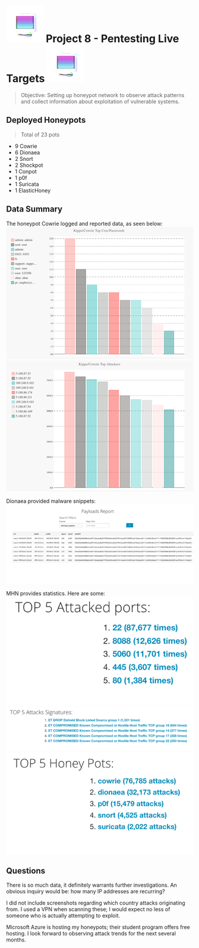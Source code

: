 # ![](computersmall.gif) Project 8 - Pentesting Live Targets ![](computersmall.gif)

> Objective: Setting up honeypot network to observe attack patterns and collect information about exploitation of vulnerable systems. 

## Deployed Honeypots
>Total of 23 pots
- 9 Cowrie
- 6 Dionaea
- 2 Snort
- 2 Shockpot
- 1 Conpot
- 1 p0f
- 1 Suricata
- 1 ElasticHoney

## Data Summary
The honeypot Cowrie logged and reported data, as seen below: 
![](CowrieUserPass.png)
![](CowrieAttackers.png)

Dionaea provided malware snippets:
![](snippets.png)

MHN provides statistics. 
Here are some:
![](attackedports.png)
![](attacksig.png)
![](toppots.png)

## Questions

There is so much data, it definitely warrants further investigations. An obvious inquiry would be: how many IP addresses are recurring?

I did not include screenshots regarding which country attacks originating from. I used a VPN when scanning these; I would expect no less of someone who is actually attempting to exploit.

Microsoft Azure is hosting my honeypots; their student program offers free hosting. I look forward to observing attack trends for the next several months.
